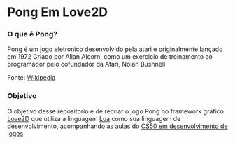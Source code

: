 # Pong Em Love2D

### O que é Pong?

Pong é um jogo eletronico desenvolvido pela atari e originalmente lançado em 1972
Criado por Allan Alcorn, como um exercicio de treinamento ao programador pelo cofundador da Atari, Nolan Bushnell

Fonte: [Wikipedia](https://pt.wikipedia.org/wiki/Pong)

### Objetivo

O objetivo desse repositorio é de recriar o jogo Pong no framework gráfico [Love2D](https://love2d.org/) que utiliza a linguagem [Lua](https://www.lua.org/) como sua linguagem de desenvolvimento, acompanhando as aulas do [CS50 em desenvolvimento de jogos](https://cs50.harvard.edu/games)